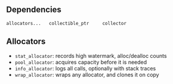Dependencies
------------

    allocators...   collectible_ptr     collector

Allocators
----------
* `stat_allocator`: records high watermark, alloc/dealloc counts
* `pool_allocator`: acquires capacity before it is needed
* `info_allocator`: logs all calls, optionally with stack traces
* `wrap_allocator`: wraps any allocator, and clones it on copy

